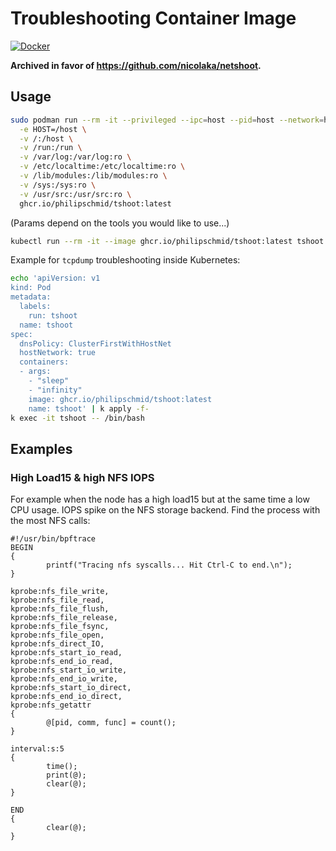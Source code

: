 # Troubleshooting Container Image

[![Docker](https://github.com/PhilipSchmid/tshoot-container/actions/workflows/docker-publish.yml/badge.svg?branch=main)](https://github.com/PhilipSchmid/tshoot-container/actions/workflows/docker-publish.yml)

**Archived in favor of https://github.com/nicolaka/netshoot.**

## Usage
```bash
sudo podman run --rm -it --privileged --ipc=host --pid=host --network=host \
  -e HOST=/host \
  -v /:/host \
  -v /run:/run \
  -v /var/log:/var/log:ro \
  -v /etc/localtime:/etc/localtime:ro \
  -v /lib/modules:/lib/modules:ro \
  -v /sys:/sys:ro \
  -v /usr/src:/usr/src:ro \
  ghcr.io/philipschmid/tshoot:latest
```
(Params depend on the tools you would like to use...)

```bash
kubectl run --rm -it --image ghcr.io/philipschmid/tshoot:latest tshoot -- /bin/bash
```

Example for `tcpdump` troubleshooting inside Kubernetes:
```bash
echo 'apiVersion: v1
kind: Pod
metadata:
  labels:
    run: tshoot
  name: tshoot
spec:
  dnsPolicy: ClusterFirstWithHostNet
  hostNetwork: true
  containers:
  - args:
    - "sleep"
    - "infinity"
    image: ghcr.io/philipschmid/tshoot:latest
    name: tshoot' | k apply -f-
k exec -it tshoot -- /bin/bash
```

## Examples
### High Load15 & high NFS IOPS
For example when the node has a high load15 but at the same time a low CPU usage. IOPS spike on the NFS storage backend. Find the process with the most NFS calls:
```
#!/usr/bin/bpftrace
BEGIN
{
        printf("Tracing nfs syscalls... Hit Ctrl-C to end.\n");
}

kprobe:nfs_file_write,
kprobe:nfs_file_read,
kprobe:nfs_file_flush,
kprobe:nfs_file_release,
kprobe:nfs_file_fsync,
kprobe:nfs_file_open,
kprobe:nfs_direct_IO,
kprobe:nfs_start_io_read,
kprobe:nfs_end_io_read,
kprobe:nfs_start_io_write,
kprobe:nfs_end_io_write,
kprobe:nfs_start_io_direct,
kprobe:nfs_end_io_direct,
kprobe:nfs_getattr
{
        @[pid, comm, func] = count();
}

interval:s:5
{
        time();
        print(@);
        clear(@);
}

END
{
        clear(@);
}
```
